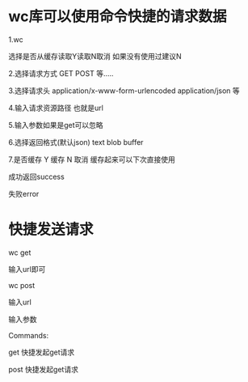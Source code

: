 # wc库可以使用命令快捷的请求数据

1.wc

选择是否从缓存读取Y读取N取消 如果没有使用过建议N

2.选择请求方式 GET POST 等.....

3.选择请求头  application/x-www-form-urlencoded  application/json  等

4.输入请求资源路径 也就是url

5.输入参数如果是get可以忽略

6.选择返回格式(默认json) text blob buffer

7.是否缓存 Y 缓存 N 取消 缓存起来可以下次直接使用

成功返回success  

失败error

# 快捷发送请求

wc get 

输入url即可


wc post

输入url

输入参数

Commands:

  get            快捷发起get请求

  post           快捷发起get请求